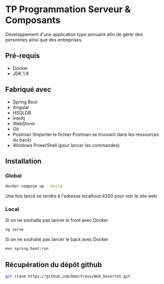 # TP Programmation Serveur & Composants
Développement d'une application type annuaire afin de gérer des personnes ainsi que des entreprises.
## Pré-requis
- Docker
- JDK 1.8
## Fabriqué avec
- Spring Boot
- Angular
- HSQLDB
- Intellij
- WebStorm
- Git
- Postman (Importer le fichier Postman se trouvant dans les ressources du back)
- Windows PowerShell (pour lancer les commandes)
## Installation
### Global
```bash
docker-compose up --build
```
Une fois lancé se rendre à l'adresse localhost:4200 pour voir le site web
### Local
Si on ne souhaite pas lancer le front avec Docker
```bash
ng serve
```
Si on ne souhaite pas lancer le back avec Docker
```bash
mvn spring-boot:run
```
## Récupération du dépôt github
```bash
git clone https://github.com/bmortreux/Web_Desertot.git
```
